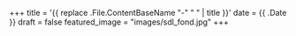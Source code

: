 +++
title = '{{ replace .File.ContentBaseName "-" " " | title }}'
date = {{ .Date }}
draft = false
featured_image = "images/sdl_fond.jpg"
+++
